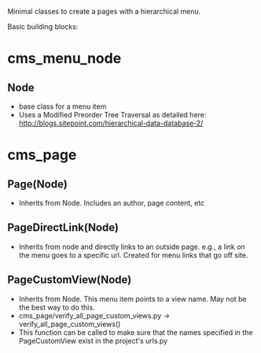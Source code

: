 
Minimal classes to create a pages with a hierarchical menu.

Basic building blocks:

# cms_menu_node
## Node 
* base class for a menu item
* Uses a Modified Preorder Tree Traversal as detailed here: http://blogs.sitepoint.com/hierarchical-data-database-2/	

# cms_page
## Page(Node)
* Inherits from Node.  Includes an author, page content, etc

## PageDirectLink(Node)
* Inherits from node and directly links to an outside page. e.g., a link on the menu goes to a specific url.  Created for menu links that go off site.

## PageCustomView(Node)
* Inherits from Node.  This menu item points to a view name.  May not be the best way to do this.
* cms_page/verify_all_page_custom_views.py -> verify_all_page_custom_views()
* This function can be called to make sure that the names specified in the PageCustomView exist in the project's urls.py


